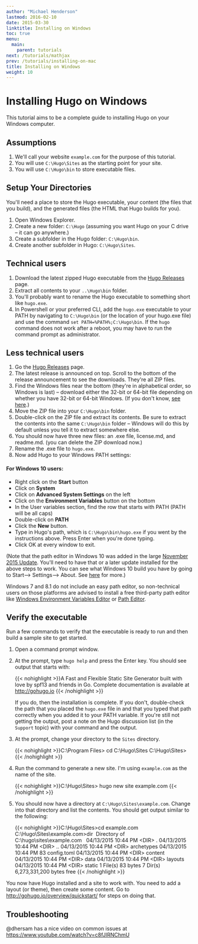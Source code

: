 ```yaml
---
author: "Michael Henderson"
lastmod: 2016-02-10
date: 2015-03-30
linktitle: Installing on Windows
toc: true
menu:
  main:
    parent: tutorials
next: /tutorials/mathjax
prev: /tutorials/installing-on-mac
title: Installing on Windows
weight: 10
---
```


# Installing Hugo on Windows

This tutorial aims to be a complete guide to installing Hugo on your Windows computer.

## Assumptions

1. We'll call your website `example.com` for the purpose of this tutorial.
2. You will use `C:\Hugo\Sites` as the starting point for your site.
3. You will use `C:\Hugo\bin` to store executable files.

## Setup Your Directories

You'll need a place to store the Hugo executable, your content (the files that you build), and the generated files (the HTML that Hugo builds for you).

1. Open Windows Explorer.
2. Create a new folder: `C:\Hugo` (assuming you want Hugo on your C drive – it can go anywhere.)
3. Create a subfolder in the Hugo folder: `C:\Hugo\bin`.
4. Create another subfolder in Hugo: `C:\Hugo\Sites`.

## Technical users

1. Download the latest zipped Hugo executable from the [Hugo Releases](https://github.com/spf13/hugo/releases) page.
2. Extract all contents to your `..\Hugo\bin` folder.
3. You'll probably want to rename the Hugo executable to something short like `hugo.exe`.
4. In Powershell or your preferred CLI, add the `hugo.exe` executable to your PATH by navigating to `C:\Hugo\bin` (or the location of your hugo.exe file) and use the command `set PATH=%PATH%;C:\Hugo\bin`. If the `hugo` command does not work after a reboot, you may have to run the command prompt as administrator.

## Less technical users

1. Go the [Hugo Releases](https://github.com/spf13/hugo/releases) page.
2. The latest release is announced on top. Scroll to the bottom of the release announcement to see the downloads. They're all ZIP files.
3. Find the Windows files near the bottom (they're in alphabetical order, so Windows is last) – download either the 32-bit or 64-bit file depending on whether you have 32-bit or 64-bit Windows. (If you don't know, [see here](https://esupport.trendmicro.com/en-us/home/pages/technical-support/1038680.aspx).)
4. Move the ZIP file into your `C:\Hugo\bin` folder.
5. Double-click on the ZIP file and extract its contents. Be sure to extract the contents into the same `C:\Hugo\bin` folder – Windows will do this by default unless you tell it to extract somewhere else.
6. You should now have three new files: an .exe file, license.md, and readme.md. (you can delete the ZIP download now.)
7. Rename the .exe file to `hugo.exe`.
8. Now add Hugo to your Windows PATH settings:

#### For Windows 10 users:
- Right click on the **Start** button
- Click on **System**
- Click on **Advanced System Settings** on the left
- Click on the **Environment Variables** button on the bottom
- In the User variables section, find the row that starts with PATH (PATH will be all caps)
- Double-click on **PATH**
- Click the **New** button.
- Type in Hugo's path, which is `C:\Hugo\bin\hugo.exe` if you went by the instructions above. Press Enter when you're done typing.
- Click OK at every window to exit.

(Note that the path editor in Windows 10 was added in the large [November 2015 Update](https://blogs.windows.com/windowsexperience/2015/11/12/first-major-update-for-windows-10-available-today/). You'll need to have that or a later update installed for the above steps to work. You can see what Windows 10 build you have by going to Start--> Settings--> About. See [here](http://www.howtogeek.com/236195/how-to-find-out-which-build-and-version-of-windows-10-you-have/) for more.)

Windows 7 and 8.1 do not include an easy path editor, so non-technical users on those platforms are advised to install a free third-party path editor like [Windows Environment Variables Editor](http://eveditor.com/) or [Path Editor](https://patheditor2.codeplex.com/).

## Verify the executable

Run a few commands to verify that the executable is ready to run and then build a sample site to get started.

1. Open a command prompt window.

2. At the prompt, type `hugo help` and press the Enter key. You should see output that starts with:

    {{< nohighlight >}}A Fast and Flexible Static Site Generator built with love by spf13 and friends in Go. Complete documentation is available at http://gohugo.io
{{< /nohighlight >}}

    If you do, then the installation is complete. If you don't, double-check the path that you placed the `hugo.exe` file in and that you typed that path correctly when you added it to your PATH variable. If you're still not getting the output, post a note on the Hugo discussion list (in the `Support` topic) with your command and the output.

3. At the prompt, change your directory to the `Sites` directory.

    {{< nohighlight >}}C:\Program Files> cd C:\Hugo\Sites
C:\Hugo\Sites>
{{< /nohighlight >}}

4. Run the command to generate a new site. I'm using `example.com` as the name of the site.

    {{< nohighlight >}}C:\Hugo\Sites> hugo new site example.com
{{< /nohighlight >}}

5. You should now have a directory at `C:\Hugo\Sites\example.com`.  Change into that directory and list the contents. You should get output similar to the following:

    {{< nohighlight >}}C:\Hugo\Sites&gt;cd example.com
C:\Hugo\Sites\example.com&gt;dir
&nbsp;Directory of C:\hugo\sites\example.com
&nbsp;
04/13/2015  10:44 PM    &lt;DIR&gt;          .
04/13/2015  10:44 PM    &lt;DIR&gt;          ..
04/13/2015  10:44 PM    &lt;DIR&gt;          archetypes
04/13/2015  10:44 PM                83 config.toml
04/13/2015  10:44 PM    &lt;DIR&gt;          content
04/13/2015  10:44 PM    &lt;DIR&gt;          data
04/13/2015  10:44 PM    &lt;DIR&gt;          layouts
04/13/2015  10:44 PM    &lt;DIR&gt;          static
               1 File(s)             83 bytes
               7 Dir(s)   6,273,331,200 bytes free
{{< /nohighlight >}}

You now have Hugo installed and a site to work with. You need to add a layout (or theme), then create some content. Go to http://gohugo.io/overview/quickstart/ for steps on doing that.

## Troubleshooting

@dhersam has a nice video on common issues at https://www.youtube.com/watch?v=c8fJIRNChmU
